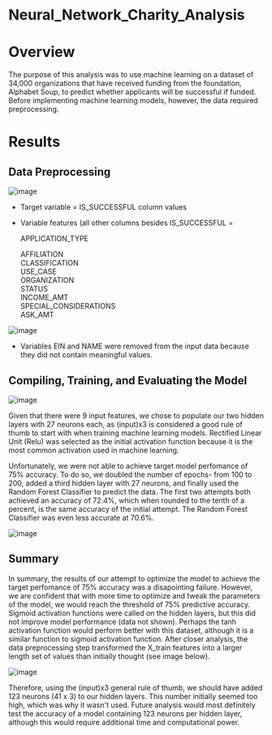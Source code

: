 # Neural_Network_Charity_Analysis


# Overview
The purpose of this analysis was to use machine learning on a dataset of 34,000 organizations that have received funding from the foundation, Alphabet Soup, to predict whether applicants will be successful if funded. Before implementing machine learning models, however, the data required preprocessing.



# Results 


## Data Preprocessing

![image](https://user-images.githubusercontent.com/86337475/141716491-a0092de1-d4d8-4f40-9d6b-39a51153b413.png)


* Target variable = IS_SUCCESSFUL column values



* Variable features (all other columns besides IS_SUCCESSFUL =
 
  APPLICATION_TYPE
  
  AFFILIATION                 
  CLASSIFICATION              
  USE_CASE                     
  ORGANIZATION                 
  STATUS                       
  INCOME_AMT                   
  SPECIAL_CONSIDERATIONS       
  ASK_AMT  



![image](https://user-images.githubusercontent.com/86337475/141716559-643d3b38-d434-4909-8897-899cc5ae09c6.png)


* Variables EIN and NAME were removed from the input data because they did not contain meaningful values.



## Compiling, Training, and Evaluating the Model


![image](https://user-images.githubusercontent.com/86337475/141717129-6f987ccd-7af2-4ea8-90fd-e82ce166e63f.png)


Given that there were 9 input features, we chose to populate our two hidden layers with 27 neurons each, as (input)x3 is considered a good rule of thumb to start with when training machine learning models. Rectified Linear Unit (Relu) was selected as the initial activation function because it is the most common activation used in machine learning.


Unfortunately, we were not able to achieve target model perfomance of 75% accuracy. To do so, we doubled the number of epochs- from 100 to 200, added a third hidden layer with 27 neurons, and finally used the Random Forest Classifier to predict the data. The first two attempts both achieved an accuracy of 72.4%, which when rounded to the tenth of a percent, is the same accuracy of the initial attempt. The Random Forest Classifier was even less accurate at 70.6%.

![image](https://user-images.githubusercontent.com/86337475/141719253-667f4b86-606f-4123-9b89-bec7264b090b.png)


## Summary

In summary, the results of our attempt to optimize the model to achieve the target perfomance of 75% accuracy was a disapointing failure. However, we are confident that with more time to optimize and tweak the parameters of the model, we would reach the threshold of 75% predictive accuracy. Sigmoid activation functions were called on the hidden layers, but this did not improve model performance (data not shown). Perhaps the tanh activation function would perform better with this dataset, although it is a similar function to sigmoid activation function. After closer analysis, the data preprocessing step transformed the X_train features into a larger length set of values than initially thought (see image below).

![image](https://user-images.githubusercontent.com/86337475/141719949-5552c457-1e0a-494a-a421-cb37199fc31b.png)

Therefore, using the (input)x3 general rule of thumb, we should have added 123 neurons (41 x 3) to our hidden layers. This number initially seemed too high, which was why it wasn't used. Future analysis would most definitely test the accuracy of a model containing 123 neurons per hidden layer, although this would require additional time and computational power. 
